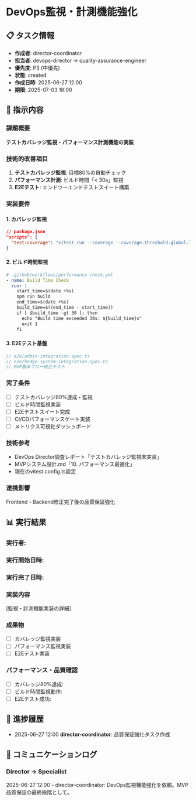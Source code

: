 # DevOps監視・計測機能強化

## 📋 タスク情報
- **作成者**: director-coordinator
- **担当者**: devops-director → quality-assurance-engineer
- **優先度**: P3 (中優先)
- **状態**: created
- **作成日時**: 2025-06-27 12:00
- **期限**: 2025-07-03 18:00

## 🎯 指示内容

### 課題概要
**テストカバレッジ監視・パフォーマンス計測機能の実装**

### 技術的改善項目
1. **テストカバレッジ監視**: 目標80%の自動チェック
2. **パフォーマンス計測**: ビルド時間「< 30s」監視
3. **E2Eテスト**: エンドツーエンドテストスイート構築

### 実装要件

#### 1. カバレッジ監視
```json
// package.json
"scripts": {
  "test:coverage": "vitest run --coverage --coverage.threshold.global.lines=80"
}
```

#### 2. ビルド時間監視
```yaml
# .github/workflows/performance-check.yml
- name: Build Time Check
  run: |
    start_time=$(date +%s)
    npm run build
    end_time=$(date +%s)
    build_time=$((end_time - start_time))
    if [ $build_time -gt 30 ]; then
      echo "Build time exceeded 30s: ${build_time}s"
      exit 1
    fi
```

#### 3. E2Eテスト基盤
```typescript
// e2e/admin-integration.spec.ts
// e2e/hedge-system-integration.spec.ts
// MVP基本フロー統合テスト
```

### 完了条件
- [ ] テストカバレッジ80%達成・監視
- [ ] ビルド時間監視実装
- [ ] E2Eテストスイート完成
- [ ] CI/CDパフォーマンスゲート実装
- [ ] メトリクス可視化ダッシュボード

### 技術参考
- DevOps Director調査レポート「テストカバレッジ監視未実装」
- MVPシステム設計.md「10. パフォーマンス最適化」
- 現在のvitest.config.ts設定

### 連携影響
Frontend・Backend修正完了後の品質保証強化

## 📊 実行結果
### 実行者: 
### 実行開始日時: 
### 実行完了日時: 

### 実装内容
[監視・計測機能実装の詳細]

### 成果物
- [ ] カバレッジ監視実装
- [ ] パフォーマンス監視実装
- [ ] E2Eテスト実装

### パフォーマンス・品質確認
- [ ] カバレッジ80%達成: 
- [ ] ビルド時間監視動作: 
- [ ] E2Eテスト成功: 

## 🔄 進捗履歴
- 2025-06-27 12:00 **director-coordinator**: 品質保証強化タスク作成

## 💬 コミュニケーションログ
### Director → Specialist
2025-06-27 12:00 - director-coordinator: DevOps監視機能強化を依頼。MVP品質保証の最終段階として。